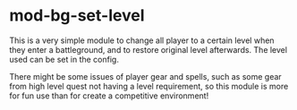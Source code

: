 # mod-bg-set-level

This is a very simple module to change all player to a certain level when they enter a battleground, and to restore original level afterwards. The level used can be set in the config.

There might be some issues of player gear and spells, such as some gear from high level quest not having a level requirement, so this module is more for fun use than for create a competitive environment!
